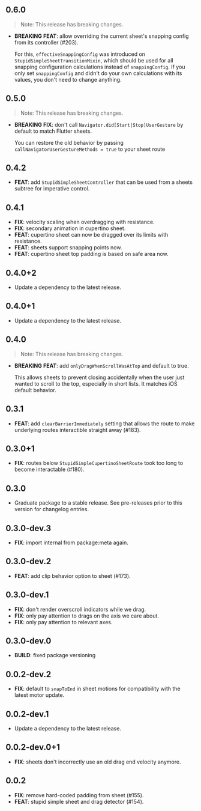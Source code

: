 ## 0.6.0

> Note: This release has breaking changes.

 - **BREAKING** **FEAT**: allow overriding the current sheet's snapping config from its controller (#203).

    For this, `effectiveSnappingConfig` was introduced on `StupidSimpleSheetTransitionMixin`, which should be used for all snapping configuration calculations instead of `snappingConfig`.
    If you only set `snappingConfig` and didn't do your own calculations with its values, you don't need to change anything.

## 0.5.0

> Note: This release has breaking changes.

 - **BREAKING** **FIX**: don't call `Navigator.did[Start|Stop]UserGesture` by default to match Flutter sheets.

    You can restore the old behavior by passing `callNavigatorUserGestureMethods = true` to your sheet route


## 0.4.2

 - **FEAT**: add `StupidSimpleSheetController` that can be used from a sheets subtree for imperative control.

## 0.4.1

 - **FIX**: velocity scaling when overdragging with resistance.
 - **FIX**: secondary animation in cupertino sheet.
 - **FEAT**: cupertino sheet can now be dragged over its limits with resistance.
 - **FEAT**: sheets support snapping points now.
 - **FEAT**: cupertino sheet top padding is based on safe area now.

## 0.4.0+2

 - Update a dependency to the latest release.

## 0.4.0+1

 - Update a dependency to the latest release.

## 0.4.0

> Note: This release has breaking changes.

 - **BREAKING** **FEAT**: add `onlyDragWhenScrollWasAtTop` and default to true.

    This allows sheets to prevent closing accidentally when the user just wanted to scroll to the top, especially in short lists. It matches iOS default behavior.


## 0.3.1

 - **FEAT**: add `clearBarrierImmediately` setting that allows the route to make underlying routes interactible straight away (#183).

## 0.3.0+1

 - **FIX**: routes below `StupidSimpleCupertinoSheetRoute` took too long to become interactable (#180).

## 0.3.0

 - Graduate package to a stable release. See pre-releases prior to this version for changelog entries.

## 0.3.0-dev.3

 - **FIX**: import internal from package:meta again.

## 0.3.0-dev.2

 - **FEAT**: add clip behavior option to sheet (#173).

## 0.3.0-dev.1

 - **FIX**: don't render overscroll indicators while we drag.
 - **FIX**: only pay attention to drags on the axis we care about.
 - **FIX**: only pay attention to relevant axes.

## 0.3.0-dev.0

 - **BUILD**: fixed package versioning

## 0.0.2-dev.2

 - **FIX**: default to `snapToEnd` in sheet motions for compatibility with the latest motor update.

## 0.0.2-dev.1

 - Update a dependency to the latest release.

## 0.0.2-dev.0+1

 - **FIX**: sheets don't incorrectly use an old drag end velocity anymore.

## 0.0.2

 - **FIX**: remove hard-coded padding from sheet (#155).
 - **FEAT**: stupid simple sheet and drag detector (#154).

